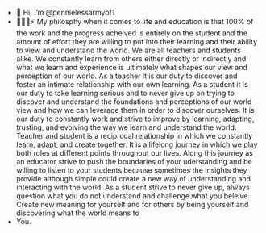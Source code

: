 - 👋 Hi, I’m @pennielessarmyof1
- 👀🌱💞️⚡
  My philosphy when it comes to life and education is that 100% of the work and the progress acheived is entirely on the student and the amount of effort they are willing to put into their learning and their ability to view and understand the world. We are all teachers and students alike. We constantly learn from others either directly or indirectly and what we learn and experience is ultimately what shapes our view and perception of our world. As a teacher it is our duty to discover and foster an intimate relationship with our own learning. As a student it is our duty to take learning serious and to never give up on trying to discover and understand the foundations and perceptions of our world view and how we can leverage them in order to discover ourselves. It is our duty to constantly work and strive to improve by learning, adapting, trusting, and evolving the way we learn and understand the world. Teacher and student is a reciprocal relationship in which we constantly learn, adapt, and create together. It is a lifelong journey in which we play both roles at different points throughout our lives. Along this journey as an educator strive to push the boundaries of your uderstanding and be willing to listen to your students because sometimes the insights they provide although simple could create a new way of understanding and interacting with the world. As a student strive to never give up, always question what you do not understand and challenge what you beleive. Create new meaning for yourself and for others by being yourself and discovering what the world means to
- You.
<!---
pennielessarmyof1/pennielessarmyof1 is a ✨ special ✨ repository because its `README.md` (this file) appears on your GitHub profile.
You can click the Preview link to take a look at your changes.
--->
